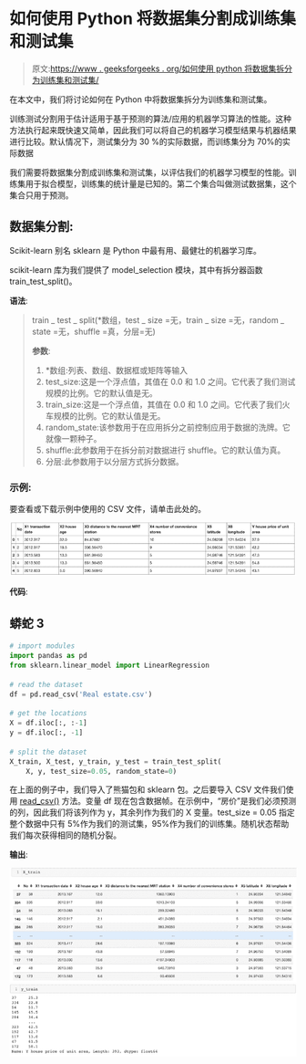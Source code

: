 # 如何使用 Python 将数据集分割成训练集和测试集

> 原文:[https://www . geeksforgeeks . org/如何使用 python 将数据集拆分为训练集和测试集/](https://www.geeksforgeeks.org/how-to-split-a-dataset-into-train-and-test-sets-using-python/)

在本文中，我们将讨论如何在 Python 中将数据集拆分为训练集和测试集。

训练测试分割用于估计适用于基于预测的算法/应用的机器学习算法的性能。这种方法执行起来既快速又简单，因此我们可以将自己的机器学习模型结果与机器结果进行比较。默认情况下，测试集分为 30 %的实际数据，而训练集分为 70%的实际数据

我们需要将数据集分割成训练集和测试集，以评估我们的机器学习模型的性能。训练集用于拟合模型，训练集的统计量是已知的。第二个集合叫做测试数据集，这个集合只用于预测。

## 数据集分割:

Scikit-learn 别名 sklearn 是 Python 中最有用、最健壮的机器学习库。

scikit-learn 库为我们提供了 model_selection 模块，其中有拆分器函数 train_test_split()。

**语法**:

> train _ test _ split(*数组，test _ size =无，train _ size =无，random _ state =无，shuffle =真，分层=无)
> 
> **参数**:
> 
> 1.  *数组:列表、数组、数据框或矩阵等输入
> 2.  test_size:这是一个浮点值，其值在 0.0 和 1.0 之间。它代表了我们测试规模的比例。它的默认值是无。
> 3.  train_size:这是一个浮点值，其值在 0.0 和 1.0 之间。它代表了我们火车规模的比例。它的默认值是无。
> 4.  random_state:该参数用于在应用拆分之前控制应用于数据的洗牌。它就像一颗种子。
> 5.  shuffle:此参数用于在拆分前对数据进行 shuffle。它的默认值为真。
> 6.  分层:此参数用于以分层方式拆分数据。

### 示例:

要查看或下载示例中使用的 CSV 文件，请单击此处的。

![](img/4e8928a909b24afd60d05612bc2c3cdd.png)

**代码**:

## 蟒蛇 3

```py
# import modules
import pandas as pd
from sklearn.linear_model import LinearRegression

# read the dataset
df = pd.read_csv('Real estate.csv')

# get the locations
X = df.iloc[:, :-1]
y = df.iloc[:, -1]

# split the dataset
X_train, X_test, y_train, y_test = train_test_split(
    X, y, test_size=0.05, random_state=0)
```

在上面的例子中，我们导入了熊猫包和 sklearn 包。之后要导入 CSV 文件我们使用 [read_csv()](https://www.geeksforgeeks.org/python-read-csv-using-pandas-read_csv/) 方法。变量 df 现在包含数据帧。在示例中，“房价”是我们必须预测的列，因此我们将该列作为 y，其余列作为我们的 X 变量。test_size = 0.05 指定整个数据中只有 5%作为我们的测试集，95%作为我们的训练集。随机状态帮助我们每次获得相同的随机分裂。

**输出**:

![](img/3e85f49db122dde767cd7e4455de329d.png) ![](img/0e2e7c11b0bec8a9a8d4921377b5f701.png)